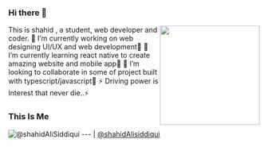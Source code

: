 ### Hi there 👋
<img align='right' src='https://user-images.githubusercontent.com/5713670/87202985-820dcb80-c2b6-11ea-9f56-7ec461c497c3.gif' width='200"'>

   This is shahid , a student, web developer and coder.
🔭 I’m currently working on web designing UI/UX and web development🔭
🌱 I’m currently learning react native  to  create amazing website and mobile app🌱
👯 I’m looking to collaborate in some of project built with typescript/javascript👯
⚡ Driving power is Interest that never die..⚡

### This Is Me

![@shahidAliSiddiqui](https://avatars1.githubusercontent.com/u/56132385?s=400&u=c9ce0e8b1d1549cfc45682f5c3ff1e1e5813f72d&v=4)
--- | 
[@shahidAlisiddiqui](https://shahidsiddiqui786.github.io/mywebsite/)  
